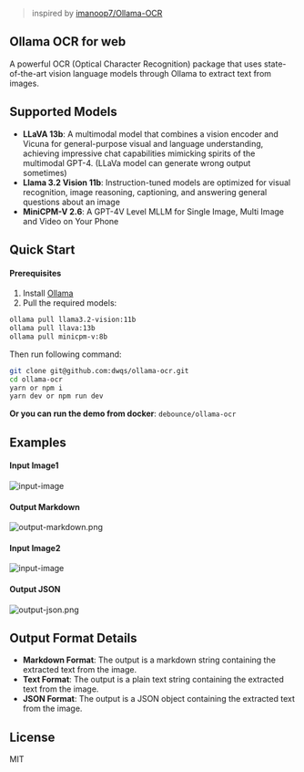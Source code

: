 > inspired by [imanoop7/Ollama-OCR](https://github.com/imanoop7/Ollama-OCR)

## Ollama OCR for web

A powerful OCR (Optical Character Recognition) package that uses state-of-the-art vision language models through Ollama to extract text from images.

## Supported Models

- **LLaVA 13b**: A multimodal model that combines a vision encoder and Vicuna for general-purpose visual and language understanding, achieving impressive chat capabilities mimicking spirits of the multimodal GPT-4. (LLaVa model can generate wrong output sometimes)
- **Llama 3.2 Vision 11b**: Instruction-tuned models are optimized for visual recognition, image reasoning, captioning, and answering general questions about an image
- **MiniCPM-V 2.6**: A GPT-4V Level MLLM for Single Image, Multi Image and Video on Your Phone

## Quick Start

#### Prerequisites

1. Install [Ollama](https://ollama.com/)
2. Pull the required models:

```sh
ollama pull llama3.2-vision:11b
ollama pull llava:13b
ollama pull minicpm-v:8b
```

Then run following command:

```sh
git clone git@github.com:dwqs/ollama-ocr.git
cd ollama-ocr
yarn or npm i
yarn dev or npm run dev
```

**Or you can run the demo from docker**: `debounce/ollama-ocr`

## Examples

#### Input Image1

![input-image](https://image-static.segmentfault.com/149/814/1498143911-677575ecd6977_fix732)

#### Output Markdown

![output-markdown.png](https://image-static.segmentfault.com/338/339/3383395719-67757691e9b37_fix732)

#### Input Image2

![input-image](https://image-static.segmentfault.com/257/222/2572220334-677579c2747c7_fix732)

#### Output JSON

![output-json.png](https://image-static.segmentfault.com/104/188/1041885248-677579f517f02_fix732)

## Output Format Details

- **Markdown Format**: The output is a markdown string containing the extracted text from the image.
- **Text Format**: The output is a plain text string containing the extracted text from the image.
- **JSON Format**: The output is a JSON object containing the extracted text from the image.

## License

MIT
